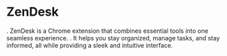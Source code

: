 
# ZenDesk
. ZenDesk is a Chrome extension that combines essential tools into one seamless experience. 
. It helps you stay organized, manage tasks, and stay informed, all while providing a sleek and intuitive interface.

